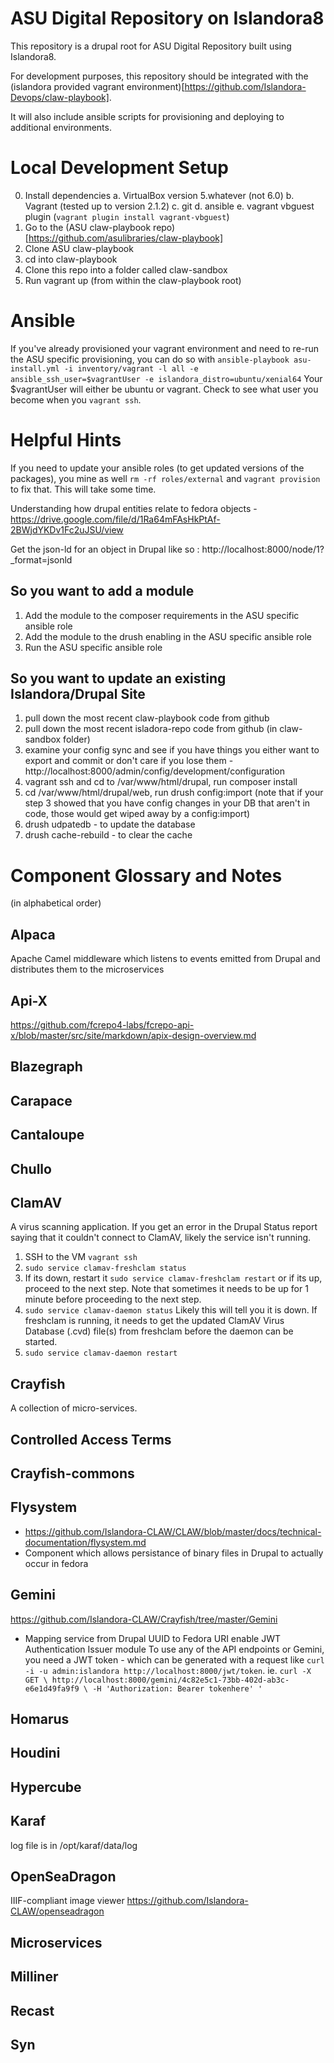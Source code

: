 # ASU Digital Repository on Islandora8
This repository is a drupal root for ASU Digital Repository built using Islandora8.

For development purposes, this repository should be integrated with the (islandora provided vagrant environment)[https://github.com/Islandora-Devops/claw-playbook].

It will also include ansible scripts for provisioning and deploying to additional environments.

# Local Development Setup
0. Install dependencies
    a. VirtualBox version 5.whatever (not 6.0)
    b. Vagrant (tested up to version 2.1.2)
    c. git
    d. ansible
    e. vagrant vbguest plugin (`vagrant plugin install vagrant-vbguest`)
1. Go to the (ASU claw-playbook repo)[https://github.com/asulibraries/claw-playbook]
2. Clone ASU claw-playbook
3. cd into claw-playbook
4. Clone this repo into a folder called claw-sandbox
5. Run vagrant up (from within the claw-playbook root)

# Ansible
If you've already provisioned your vagrant environment and need to re-run the ASU specific provisioning, you can do so with `ansible-playbook asu-install.yml -i inventory/vagrant -l all -e ansible_ssh_user=$vagrantUser -e islandora_distro=ubuntu/xenial64` Your $vagrantUser will either be ubuntu or vagrant. Check to see what user you become when you `vagrant ssh`.


# Helpful Hints
If you need to update your ansible roles (to get updated versions of the packages), you mine as well `rm -rf roles/external` and `vagrant provision` to fix that. This will take some time.

Understanding how drupal entities relate to fedora objects - https://drive.google.com/file/d/1Ra64mFAsHkPtAf-2BWjdYKDv1Fc2uJSU/view

Get the json-ld for an object in Drupal like so : http://localhost:8000/node/1?_format=jsonld

## So you want to add a module
1. Add the module to the composer requirements in the ASU specific ansible role
2. Add the module to the drush enabling in the ASU specific ansible role
3. Run the ASU specific ansible role

## So you want to update an existing Islandora/Drupal Site
1. pull down the most recent claw-playbook code from github
2. pull down the most recent isladora-repo code from github (in claw-sandbox folder)
3. examine your config sync and see if you have things you either want to export and commit or don't care if you lose them - http://localhost:8000/admin/config/development/configuration
4. vagrant ssh and cd to /var/www/html/drupal, run composer install
5. cd /var/www/html/drupal/web, run drush config:import (note that if your step 3 showed that you have config changes in your DB that aren't in code, those would get wiped away by a config:import)
6. drush udpatedb - to update the database
7. drush cache-rebuild - to clear the cache



# Component Glossary and Notes
(in alphabetical order)

## Alpaca
Apache Camel middleware which listens to events emitted from Drupal and distributes them to the microservices

## Api-X
https://github.com/fcrepo4-labs/fcrepo-api-x/blob/master/src/site/markdown/apix-design-overview.md

## Blazegraph
## Carapace
## Cantaloupe
## Chullo

## ClamAV
A virus scanning application.
If you get an error in the Drupal Status report saying that it couldn't connect to ClamAV, likely the service isn't running.
1. SSH to the VM `vagrant ssh`
2. `sudo service clamav-freshclam status`
3. If its down, restart it `sudo service clamav-freshclam restart` or if its up, proceed to the next step. Note that sometimes it needs to be up for 1 minute before proceeding to the next step.
4. `sudo service clamav-daemon status` Likely this will tell you it is down. If freshclam is running, it needs to get the updated ClamAV Virus Database (.cvd) file(s) from freshclam before the daemon can be started.
5. `sudo service clamav-daemon restart`

## Crayfish
A collection of micro-services.

## Controlled Access Terms

## Crayfish-commons

## Flysystem
- https://github.com/Islandora-CLAW/CLAW/blob/master/docs/technical-documentation/flysystem.md
- Component which allows persistance of binary files in Drupal to actually occur in fedora

## Gemini
https://github.com/Islandora-CLAW/Crayfish/tree/master/Gemini
- Mapping service from Drupal UUID to Fedora URI
enable JWT Authentication Issuer module
To use any of the API endpoints or Gemini, you need a JWT token - which can be generated with a request like `curl -i -u admin:islandora http://localhost:8000/jwt/token`.
ie. ```curl -X GET \
  http://localhost:8000/gemini/4c82e5c1-73bb-402d-ab3c-e6e1d49fa9f9 \
  -H 'Authorization: Bearer tokenhere' '```

## Homarus
## Houdini
## Hypercube

## Karaf
log file is in /opt/karaf/data/log


## OpenSeaDragon
IIIF-compliant image viewer
https://github.com/Islandora-CLAW/openseadragon

## Microservices

## Milliner
## Recast
## Syn

